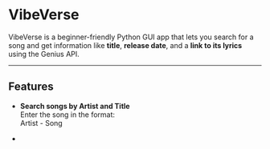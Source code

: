 # VibeVerse

VibeVerse is a beginner-friendly Python GUI app that lets you search for a song and get information like **title**, **release date**, and a **link to its lyrics** using the Genius API.

---

## Features

- **Search songs by Artist and Title**  
  Enter the song in the format:  
  Artist - Song

-
